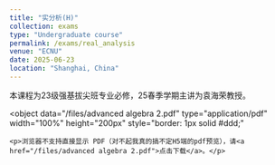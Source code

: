 ```yaml
---
title: "实分析(H)"
collection: exams
type: "Undergraduate course"
permalink: /exams/real_analysis
venue: "ECNU"
date: 2025-06-23
location: "Shanghai, China"
---
```


本课程为23级强基拔尖班专业必修，25春季学期主讲为袁海荣教授。

<object 
    data="/files/advanced algebra 2.pdf" 
    type="application/pdf" 
    width="100%" 
    height="200px"
    style="border: 1px solid #ddd;"
>
    <p>浏览器不支持直接显示 PDF（对不起我真的搞不定H5端的pdf预览），请<a href="/files/advanced algebra 2.pdf">点击下载</a>。</p>
</object>
